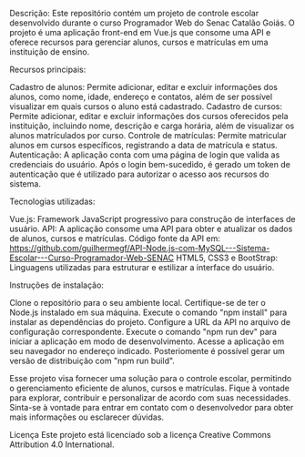 Descrição:
Este repositório contém um projeto de controle escolar desenvolvido durante o curso Programador Web do Senac Catalão Goiás. O projeto é uma aplicação front-end em Vue.js que consome uma API e oferece recursos para gerenciar alunos, cursos e matrículas em uma instituição de ensino.

Recursos principais:

Cadastro de alunos: Permite adicionar, editar e excluir informações dos alunos, como nome, idade, endereço e contatos, além de ser possível visualizar em quais cursos o aluno está cadastrado.
Cadastro de cursos: Permite adicionar, editar e excluir informações dos cursos oferecidos pela instituição, incluindo nome, descrição e carga horária, além de visualizar os alunos matrículados por curso.
Controle de matrículas: Permite matricular alunos em cursos específicos, registrando a data de matrícula e status.
Autenticação: A aplicação conta com uma página de login que valida as credenciais do usuário. Após o login bem-sucedido, é gerado um token de autenticação que é utilizado para autorizar o acesso aos recursos do sistema.

Tecnologias utilizadas:

Vue.js: Framework JavaScript progressivo para construção de interfaces de usuário.
API: A aplicação consome uma API para obter e atualizar os dados de alunos, cursos e matrículas. Código fonte da API em: https://github.com/guilhermegf/API-Node.js-com-MySQL---Sistema-Escolar---Curso-Programador-Web-SENAC
HTML5, CSS3 e BootStrap: Linguagens utilizadas para estruturar e estilizar a interface do usuário.

Instruções de instalação:

Clone o repositório para o seu ambiente local.
Certifique-se de ter o Node.js instalado em sua máquina.
Execute o comando "npm install" para instalar as dependências do projeto.
Configure a URL da API no arquivo de configuração correspondente.
Execute o comando "npm run dev" para iniciar a aplicação em modo de desenvolvimento.
Acesse a aplicação em seu navegador no endereço indicado.
Posteriomente é possível gerar um versão de distribuição com "npm run build".

Esse projeto visa fornecer uma solução para o controle escolar, permitindo o gerenciamento eficiente de alunos, cursos e matrículas. Fique à vontade para explorar, contribuir e personalizar de acordo com suas necessidades. Sinta-se à vontade para entrar em contato com o desenvolvedor para obter mais informações ou esclarecer dúvidas.

Licença
Este projeto está licenciado sob a licença Creative Commons Attribution 4.0 International.
